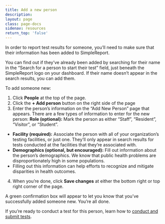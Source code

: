 ```yaml
---
title: Add a new person
description:
layout: page
class: page-docs
sidenav: resources
return_top: 'false'
---
```


In order to report test results for someone, you’ll need to make sure that their information has been added to SimpleReport.

You can find out if they’ve already been added by searching for their name in the “Search for a person to start their test” field, just beneath the SimpleReport logo on your dashboard. If their name doesn’t appear in the search results, you can add them.

To add someone new:
1. Click **People** at the top of the page.
2. Click the **+ Add person** button on the right side of the page
3. Enter the person’s information on the “Add New Person” page that appears. There are a few types of information to enter for the new person:
  **Role (optional):** Mark the person as either “Staff”, “Resident”, “Visitor”, or “Student”.
  - **Facility (required):**  Associate the person with all of your organization’s testing facilities, or just one. They’ll only appear in search results for tests conducted at the facilities that they’re associated with.
  - **Demographics (optional, but encouraged):** Fill out information about the person’s demographics. We know that public health problems are disproportionately high in some populations.
  - Filling out this information can help efforts to recognize and mitigate disparities in health outcomes.
4. When you’re done, click **Save changes** at either the bottom right or top right corner of the page.

A green confirmation box will appear to let you know that you’ve successfully added someone new. You’re all done.

If you’re ready to conduct a test for this person, learn how to [conduct and submit tests]().
